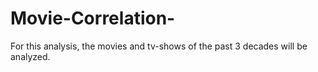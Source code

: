 # Movie-Correlation-
For this analysis, the movies and tv-shows of the past 3 decades will be analyzed. 
